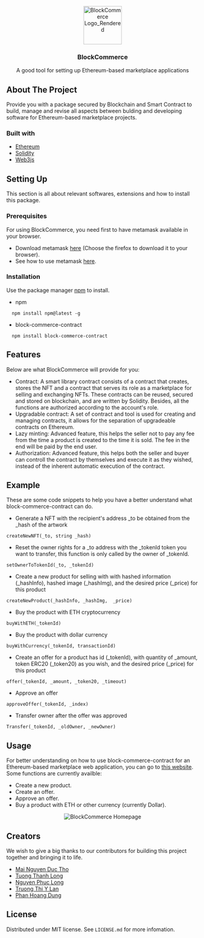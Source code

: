 <div id="top"></div>
</br>
<div align="center">
  <img src="https://i.ibb.co/xHDbBM5/Block-Commerce-Logo-Rendered.png" alt="BlockCommerce Logo_Rendered" width="100" height = "100">
  <h3>BlockCommerce</h3>
	<p>A good tool for setting up Ethereum-based marketplace applications</p>
</div>

<!-- ABOUT THE PROJECT -->
## About The Project
Provide you with a package secured by Blockchain and Smart Contract to build, manage and revise all aspects between bulding and developing software for Ethereum-based marketplace projects.

### Built with
* [Ethereum](https://ethereum.org/en/)
* [Solidity](https://docs.soliditylang.org/en/v0.8.10/)
* [Web3js](https://web3js.readthedocs.io/en/v1.5.2/)
<!-- <p align="right">(<a href="#top">back to top</a>)</p> -->

## Setting Up
This section is all about relevant softwares, extensions and how to install this package.
### Prerequisites
For using BlockCommerce, you need first to have metamask available in your browser.
</br>
- Download metamask [here](https://metamask.io/download.html) (Choose the firefox to download it to your browser).
- See how to use metamask [here](https://metamask.io/faqs.html).
### Installation
Use the package manager [npm](https://docs.npmjs.com/) to install.
- npm
```
  npm install npm@latest -g
```
- block-commerce-contract
```
  npm install block-commerce-contract
```

<!-- FEATURES -->
## Features
Below are what BlockCommerce will provide for you:
- Contract: A smart library contract consists of a contract that creates, stores the NFT and a contract that serves its role as a marketplace for selling and exchanging NFTs. These contracts can be reused, secured and stored on blockchain, and are written by Solidity. Besides, all the functions are authorized according to the account's role. 
- Upgradable contract: A set of contract and tool is used for creating and managing contracts, it allows for the separation of upgradeable contracts on Ethereum.
- Lazy minting: Advanced feature, this helps the seller not to pay any fee from the time a product is created to the time it is sold. The fee in the end will be paid by the end user.
- Authorization: Advanced feature, this helps both the seller and buyer can controll the contract by themselves and execute it as they wished, instead of the inherent automatic execution of the contract.

<!-- Example -->
## Example
These are some code snippets to help you have a better understand what block-commerce-contract can do.
- Generate a NFT with the recipient's address _to be obtained from the _hash of the artwork
```
createNewNFT(_to, string _hash)
```
- Reset the owner rights for a _to address with the _tokenId token you want to transfer, this function is only called by the owner of _tokenId.
```
setOwnerToTokenId(_to, _tokenId)
```
- Create a new product for selling with with hashed information (_hashInfo), hashed image (_hashImg), and the desired price (_price) for this product
```
createNewProduct(_hashInfo, _hashImg,  _price)
```
- Buy the product with ETH cryptocurrency
```
buyWithETH(_tokenId)
```
- Buy the product with dollar currency
```
buyWithCurrency(_tokenId, transactionId)
```
- Create an offer for a product has id (_tokenId), with quantity of _amount, token ERC20 (_token20) as you wish, and the desired price (_price) for this product
```
offer(_tokenId, _amount, _token20, _timeout)
```
- Approve an offer
```
approveOffer(_tokenId, _index)
```
- Transfer owner after the offer was approved
```
Transfer(_tokenId, _oldOwner, _newOwner)
```
<!-- Usage -->
## Usage
For better understanding on how to use block-commerce-contract for an Ethereum-based marketplace web application, you can go to [this website](https://blockcommerce.herokuapp.com/products).
Some functions are currently availble:
- Create a new product.
- Create an offer.
- Approve an offer.
- Buy a product with ETH or other currency (currently Dollar).

<div align="center">
	<img src="https://i.ibb.co/6rZL0j9/Block-Commerce-Logo-homepage.png" alt="BlockCommerce Homepage" border="0">
</div>


<!-- Contributors -->
## Creators
We wish to give a big thanks to our contributors for building this project together and bringing it to life.
- [Mai Nguyen Duc Tho](https://github.com/Thomg102)
- [Tuong Thanh Long](https://github.com/longtuongthanh)
- [Nguyen Phuc Long](https://github.com/Sportaholic-21)
- [Truong Thi Y Lan](https://github.com/ylantt)
- [Phan Hoang Dung](https://github.com/PhanHoangDung)

<!-- LICENSE -->
## License
Distributed under MIT license. See `LICENSE.md` for more infomation.
